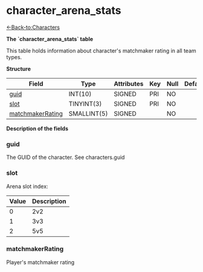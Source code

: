 # character\_arena\_stats

[<-Back-to:Characters](database-characters.md)

**The \`character\_arena\_stats\` table**

This table holds information about character's matchmaker rating in all team types.

**Structure**

| Field                 | Type        | Attributes | Key | Null | Default | Extra | Comment |
|-----------------------|-------------|------------|-----|------|---------|-------|---------|
| [guid][1]             | INT(10)     | SIGNED     | PRI | NO   |         |       |         |
| [slot][2]             | TINYINT(3)  | SIGNED     | PRI | NO   |         |       |         |
| [matchmakerRating][3] | SMALLINT(5) | SIGNED     |     | NO   |         |       |         |

[1]: #guid
[2]: #slot
[3]: #matchmakerrating

**Description of the fields**

### guid

The GUID of the character. See characters.guid

### slot

Arena slot index:

| Value | Description |
|-------|-------------|
| 0     | 2v2         |
| 1     | 3v3         |
| 2     | 5v5         |

### matchmakerRating

Player's matchmaker rating
